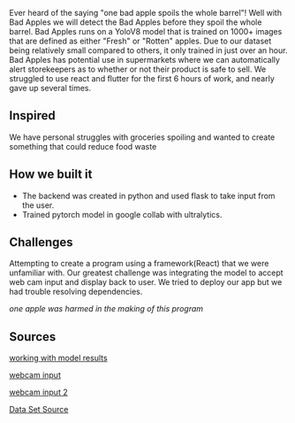Ever heard of the saying "one bad apple spoils the whole barrel"! Well with Bad Apples we will detect the Bad Apples before they spoil the whole barrel. Bad Apples runs on a YoloV8 model that is trained on 1000+ images that are defined as either "Fresh" or "Rotten" apples. Due to our dataset being relatively small compared to others, it only trained in just over an hour. Bad Apples has potential use in supermarkets where we can automatically alert storekeepers as to whether or not their product is safe to sell. We struggled to use react and flutter for the first 6 hours of work, and nearly gave up several times.

## Inspired
We have personal struggles with groceries spoiling and wanted to create something that could reduce food waste

## How we built it
- The backend was created in python and used flask to take input from the user. 
- Trained pytorch model in google collab with ultralytics.

## Challenges
Attempting to create a program using a framework(React) that we were unfamiliar with. Our greatest challenge was integrating the model to accept web cam input and display back to user. We tried to deploy our app but we had trouble resolving dependencies.

_one apple was harmed in the making of this program_

## Sources
[working with model results](https://github.com/niconielsen32/YOLOv8-Class/blob/main/YOLOv8InferenceClass.py)

[webcam input](https://towardsdatascience.com/how-to-display-video-streaming-from-a-webcam-using-flask-7a15e26fbab8)

[webcam input 2](https://stackoverflow.com/questions/54786145/web-cam-in-a-webpage-using-flask-and-python)

[Data Set Source](https://data.mendeley.com/datasets/bdd69gyhv8/1)

